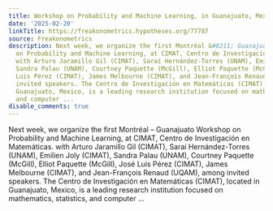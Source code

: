 ```yaml
---
title: Workshop on Probability and Machine Learning, in Guanajuato, Mexico
date: '2025-02-20'
linkTitle: https://freakonometrics.hypotheses.org/77787
source: Freakonometrics
description: Next week, we organize the first Montréal &#8211; Guanajuato Workshop
  on Probability and Machine Learning, at CIMAT, Centro de Investigación en Matemáticas.
  with Arturo Jaramillo Gil (CIMAT), Saraí Hernández-Torres (UNAM), Emilien Joly (CIMAT),
  Sandra Palau (UNAM), Courtney Paquette (McGill), Elliot Paquette (McGill), José
  Luis Pérez (CIMAT), James Melbourne (CIMAT), and Jean-François Renaud (UQAM), among
  invited speakers. The Centro de Investigación en Matemáticas (CIMAT), located in
  Guanajuato, Mexico, is a leading research institution focused on mathematics, statistics,
  and computer ...
disable_comments: true
---
```

Next week, we organize the first Montréal &#8211; Guanajuato Workshop on Probability and Machine Learning, at CIMAT, Centro de Investigación en Matemáticas. with Arturo Jaramillo Gil (CIMAT), Saraí Hernández-Torres (UNAM), Emilien Joly (CIMAT), Sandra Palau (UNAM), Courtney Paquette (McGill), Elliot Paquette (McGill), José Luis Pérez (CIMAT), James Melbourne (CIMAT), and Jean-François Renaud (UQAM), among invited speakers. The Centro de Investigación en Matemáticas (CIMAT), located in Guanajuato, Mexico, is a leading research institution focused on mathematics, statistics, and computer ...